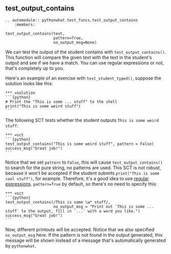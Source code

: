 test_output_contains
--------------------

```eval_rst
.. automodule:: pythonwhat.test_funcs.test_output_contains
    :members:
```

    test_output_contains(text,
                         pattern=True,
                         no_output_msg=None)

We can test the output of the student contains with `test_output_contains()`. This function will compare the given text with the text in the student's output and see if we have a match. You can use regular expressions or not, that's completely up to you.

Here's an example of an exercise with `test_student_typed()`, suppose the solution looks like this:

    *** =solution
    ```{python}
    # Print the "This is some ... stuff" to the shell
    print("This is some weird stuff")
    ```

The following SCT tests whether the student outputs `This is some weird stuff`:

    *** =sct
    ```{python}
    test_output_contains("This is some weird stuff", pattern = False)
    success_msg("Great job!")
    ```

Notice that we set `pattern` to `False`, this will cause `test_output_contains()` to search for the pure string, no patterns are used. This SCT is not robust, because it won't be accepted if the student submits `print("This is some cool stuff")`, for example. Therefore, it's a good idea to use [regular expressions](https://docs.python.org/3.5/library/re.html). `pattern=True` by default, so there's no need to specify this:

    *** =sct
    ```{python}
    test_output_contains(/This is some \w* stuff/, 
                         no_output_msg = "Print out `This is some ... stuff` to the output, fill in `...` with a word you like.")
    success_msg("Great job!")
    ```

Now, different printouts will be accepted. Notice that we also specified `no_output_msg` here. If the pattern is not found in the output generated, this message will be shown instead of a message that's automatically generated by `pythonwhat`.
